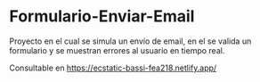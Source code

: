 # Formulario-Enviar-Email

Proyecto en el cual se simula un envío de email, en el se valida un formulario y se muestran errores al usuario en tiempo real.

Consultable en https://ecstatic-bassi-fea218.netlify.app/

